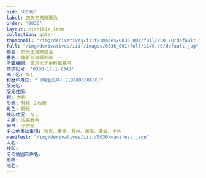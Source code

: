 ```yaml
---
pid: '0036'
label: 四天王鬼賊退治
order: '0036'
layout: nishikie_item
collection: qatar
thumbnail: "/img/derivatives/iiif/images/0036_001/full/250,/0/default.jpg"
full: "/img/derivatives/iiif/images/0036_001/full/1140,/0/default.jpg"
題名: 四天王鬼賊退治
書名: 維新前後諷刺画　一
所蔵機関: 東京大学史料編纂所
請求記号: '0380-17-1-(34)'
画工名: なし
和暦年月日: "（明治元年）(18680550550)"
版元名: 
版元住所: 
判: 大判
形態: 竪絵 ２枚続
彩色: 錦絵
検印状況: なし
主題: 戊辰戦争
細目: 子供絵
その他書誌事項: 和宮、尾張、長州、薩摩、藤堂、土佐
manifest: "/img/derivatives/iiif/0036/manifest.json"
人名: 
検印: 
その他固有件名: 
彫師: 
地名: 
---
```

